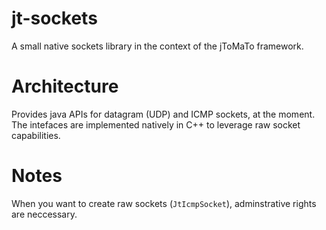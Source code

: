 # jt-sockets

A small native sockets library in the context of the jToMaTo framework.

# Architecture

Provides java APIs for datagram (UDP) and ICMP sockets, at the moment. The 
intefaces are implemented natively in C++ to leverage raw socket capabilities.

# Notes

When you want to create raw sockets (`JtIcmpSocket`), adminstrative rights are
neccessary.